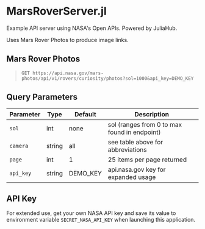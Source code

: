 # MarsRoverServer.jl

Example API server using NASA's Open APIs.
Powered by JuliaHub.

Uses Mars Rover Photos to produce image links.

## Mars Rover Photos

> `GET https://api.nasa.gov/mars-photos/api/v1/rovers/curiosity/photos?sol=1000&api_key=DEMO_KEY`

## Query Parameters

| Parameter | Type | Default | Description |
| --------- | ---- | ------- | ----------- |
| `sol` | int | none | sol (ranges from 0 to max found in endpoint) |
| `camera` | string | all | see table above for abbreviations |
| `page` | int | 1 | 25 items per page returned |
| `api_key` | string | DEMO_KEY | api.nasa.gov key for expanded usage |

## API Key

For extended use, get your own NASA API key and save its value to environment variable `SECRET_NASA_API_KEY` when launching this application.